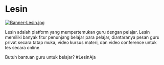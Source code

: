 
# Lesin

[![Banner-Lesin.jpg](https://i.postimg.cc/rF5MMH57/Banner-Lesin.jpg)](https://postimg.cc/CzMW4mP4)

Lesin adalah platform yang mempertemukan guru dengan pelajar. Lesin memiliki banyak fitur penunjang belajar para pelajar, 
diantaranya pesan guru privat secara tatap muka, video kursus materi, dan video conference untuk les secara online.


Butuh bantuan guru untuk belajar?
#LesinAja
